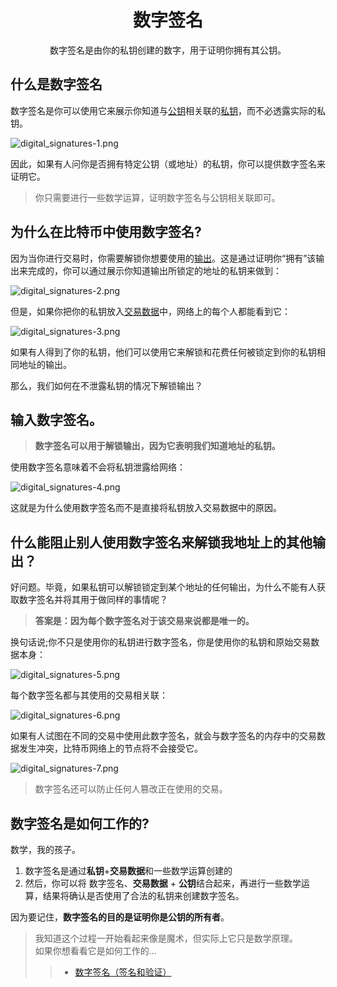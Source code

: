 # <center>数字签名</center>
<center>数字签名是由你的私钥创建的数字，用于证明你拥有其公钥。</center>

## 什么是数字签名
数字签名是你可以使用它来展示你知道与[公钥](./../../Privatr%20key/Private%20key.md)相关联的[私钥](../Public%20keys.md)，而不必透露实际的私钥。

![digital_signatures-1.png](img/Digital%20Signatures-1%20(1).png)

因此，如果有人问你是否拥有特定公钥（或地址）的私钥，你可以提供数字签名来证明它。

>你只需要进行一些数学运算，证明数字签名与公钥相关联即可。

## 为什么在比特币中使用数字签名?
因为当你进行交易时，你需要解锁你想要使用的[输出](../../../3.Transactions/Outputs/Outputs.md)。这是通过证明你“拥有”该输出来完成的，你可以通过展示你知道输出所锁定的地址的私钥来做到：

![digital_signatures-2.png](img/Digital%20Signatures-2%20(1).png)

但是，如果你把你的私钥放入[交易数据](../../../../../Technical/Transaction/Transaction%20Data/Transaction%20Data.md)中，网络上的每个人都能看到它：

![digital_signatures-3.png](img/Digital%20Signatures-3%20(1).png)

如果有人得到了你的私钥，他们可以使用它来解锁和花费任何被锁定到你的私钥相同地址的输出。

那么，我们如何在不泄露私钥的情况下解锁输出？

## 输入数字签名。

>**数字签名可以用于解锁输出，因为它表明我们知道地址的私钥。**

使用数字签名意味着不会将私钥泄露给网络：

![digital_signatures-4.png](img/Digital%20Signatures-4%20(1).png)

这就是为什么使用数字签名而不是直接将私钥放入交易数据中的原因。

## 什么能阻止别人使用数字签名来解锁我地址上的其他输出？
好问题。毕竟，如果私钥可以解锁锁定到某个地址的任何输出，为什么不能有人获取数字签名并将其用于做同样的事情呢？

>**答案是：因为每个数字签名对于该交易来说都是唯一的。**

换句话说;你不只是使用你的私钥进行数字签名，你是使用你的私钥和原始交易数据本身：

![digital_signatures-5.png](img/Digital%20Signatures-5%20(1).png)

每个数字签名都与其使用的交易相关联：

![digital_signatures-6.png](img/Digital%20Signatures-6%20(1).png)

如果有人试图在不同的交易中使用此数字签名，就会与数字签名的内存中的交易数据发生冲突，比特币网络上的节点将不会接受它。

![digital_signatures-7.png](img/Digital%20Signatures-7%20(1).png)

>数字签名还可以防止任何人篡改正在使用的交易。

## 数字签名是如何工作的?
数学，我的孩子。

1. 数字签名是通过**私钥**+**交易数据**和一些数学运算创建的
2. 然后，你可以将 数字签名、**交易数据** + **公钥**结合起来，再进行一些数学运算，结果将确认是否使用了合法的私钥来创建数字签名。   

因为要记住，**数字签名的目的是证明你是公钥的所有者**。

>我知道这个过程一开始看起来像是魔术，但实际上它只是数学原理。  
如果你想看看它是如何工作的...  
>>* [数字签名（签名和验证）](./Signing%20%26%20Verifying/Signing%20%26%20Verifying.md)